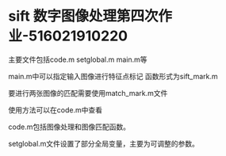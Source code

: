 # sift 数字图像处理第四次作业-516021910220
主要文件包括code.m setglobal.m main.m等

main.m中可以指定输入图像进行特征点标记
函数形式为sift_mark.m

要进行两张图像的匹配需要使用match_mark.m文件

使用方法可以在code.m中查看

code.m包括图像处理和图像匹配函数。

setglobal.m文件设置了部分全局变量，主要为可调整的参数。
